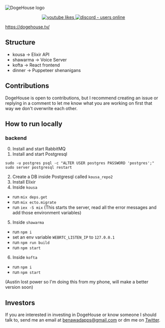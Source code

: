 ![DogeHouse logo](/dogehouse-github.png "DogeHouse")

<p align="center">
  <a href="https://www.youtube.com/watch?v=hy-EhJ_tTQo&t" target="_blank">
    <img src="https://img.shields.io/youtube/likes/hy-EhJ_tTQo?style=for-the-badge" alt="youtube likes" />
  </a>
  <a href="https://discord.gg/wCbKBZF9cV">
    <img src="https://img.shields.io/discord/810571477316403233?style=for-the-badge" alt="discord - users online" />
  </a>
</p>

https://dogehouse.tv/

## Structure

- kousa -> Elixir API
- shawarma -> Voice Server
- kofta -> React frontend
- dinner -> Puppeteer shenanigans

## Contributions

DogeHouse is open to contributions, but I recommend creating an issue or replying in a comment to let me know what you are working on first that way we don't overwrite each other.

## How to run locally

### backend

0. Install and start RabbitMQ
1. Install and start Postgresql
```
sudo -u postgres psql -c "ALTER USER postgres PASSWORD 'postgres';"
sudo server postgresql restart
```
2. Create a DB inside Postgresql called `kousa_repo2`
3. Install Elixir
4. Inside `kousa` 
- run `mix deps.get`
- run `mix ecto.migrate`
- run `iex -S mix` (This starts the server, read all the error messages and add those environment variables)
5. Inside `shawarma`
- run `npm i`
- set an env variable `WEBRTC_LISTEN_IP` to `127.0.0.1`
- run `npm run build`
- run `npm start`
6. Inside `kofta`
- run `npm i`
- run `npm start`

(Austin lost power so I'm doing this from my phone, will make a better version soon)

## Investors

If you are interested in investing in DogeHouse or know someone I should talk to, send me an email at benawadapps@gmail.com or dm me on [Twitter](https://twitter.com/benawad).
